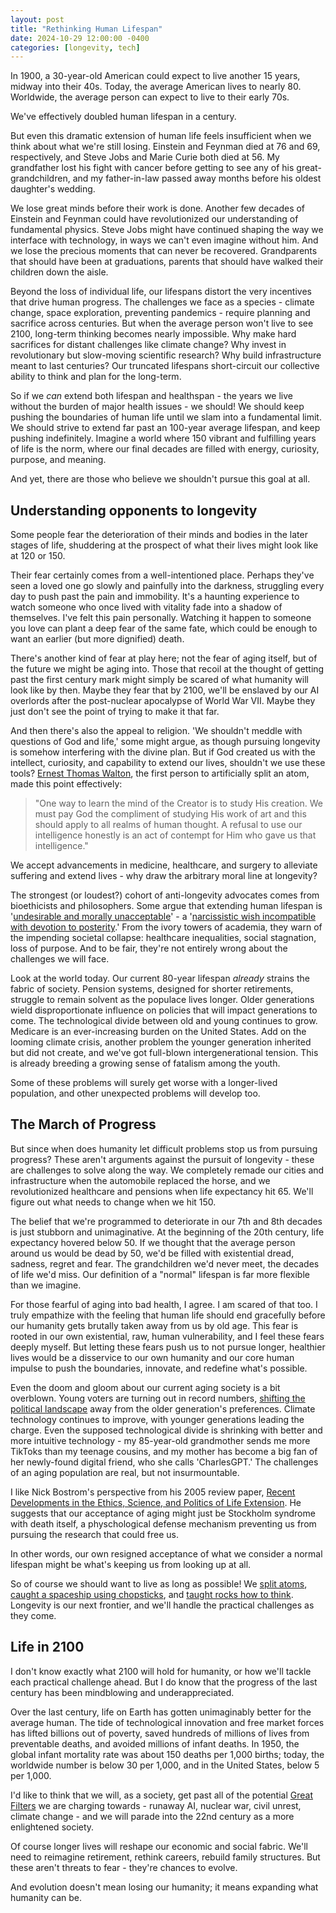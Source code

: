 ```yaml
---
layout: post
title: "Rethinking Human Lifespan"
date: 2024-10-29 12:00:00 -0400
categories: [longevity, tech]
---
```


In 1900, a 30-year-old American could expect to live another 15 years, midway into their 40s. Today, the average American lives to nearly 80. Worldwide, the average person can expect to live to their early 70s. 

We've effectively doubled human lifespan in a century.

But even this dramatic extension of human life feels insufficient when we think about what we're still losing. Einstein and Feynman died at 76 and 69, respectively, and Steve Jobs and Marie Curie both died at 56. My grandfather lost his fight with cancer before getting to see any of his great-grandchildren, and my father-in-law passed away months before his oldest daughter's wedding. 

We lose great minds before their work is done. Another few decades of Einstein and Feynman could have revolutionized our understanding of fundamental physics. Steve Jobs might have continued shaping the way we interface with technology, in ways we can't even imagine without him. And we lose the precious moments that can never be recovered. Grandparents that should have been at graduations, parents that should have walked their children down the aisle. 

Beyond the loss of individual life, our lifespans distort the very incentives that drive human progress. The challenges we face as a species - climate change, space exploration, preventing pandemics - require planning and sacrifice across centuries. But when the average person won't live to see 2100, long-term thinking becomes nearly impossible. Why make hard sacrifices for distant challenges like climate change? Why invest in revolutionary but slow-moving scientific research? Why build infrastructure meant to last centuries? Our truncated lifespans short-circuit our collective ability to think and plan for the long-term.

So if we *can* extend both lifespan and healthspan - the years we live without the burden of major health issues - we should! We should keep pushing the boundaries of human life until we slam into a fundamental limit. We should strive to extend far past an 100-year average lifespan, and keep pushing indefinitely. Imagine a world where 150 vibrant and fulfilling years of life is the norm, where our final decades are filled with energy, curiosity, purpose, and meaning.

And yet, there are those who believe we shouldn't pursue this goal at all.

## Understanding opponents to longevity

Some people fear the deterioration of their minds and bodies in the later stages of life, shuddering at the prospect of what their lives might look like at 120 or 150.  

Their fear certainly comes from a well-intentioned place. Perhaps they've seen a loved one go slowly and painfully into the darkness, struggling every day to push past the pain and immobility. It's a haunting experience to watch someone who once lived with vitality fade into a shadow of themselves. I've felt this pain personally. Watching it happen to someone you love can plant a deep fear of the same fate, which could be enough to want an earlier (but more dignified) death.

There's another kind of fear at play here; not the fear of aging itself, but of the future we might be aging into. Those that recoil at the thought of getting past the first century mark might simply be scared of what humanity will look like by then. Maybe they fear that by 2100, we'll be enslaved by our AI overlords after the post-nuclear apocalypse of World War VII. Maybe they just don't see the point of trying to make it that far. 

And then there's also the appeal to religion. 'We shouldn't meddle with questions of God and life,' some might argue, as though pursuing longevity is somehow interfering with the divine plan. But if God created us with the intellect, curiosity, and capability to extend our lives, shouldn't we use these tools? [Ernest Thomas Walton](https://thewildgeese.irish/profiles/blogs/walton-the-father-of-atomic-energy), the first person to artificially split an atom, made this point effectively:

> "One way to learn the mind of the Creator is to study His creation. We must pay God the compliment of studying His work of art and this should apply to all realms of human thought. A refusal to use our intelligence honestly is an act of contempt for Him who gave us that intelligence."

We accept advancements in medicine, healthcare, and surgery to alleviate suffering and extend lives - why draw the arbitrary moral line at longevity? 

The strongest (or loudest?) cohort of anti-longevity advocates comes from bioethicists and philosophers. Some argue that extending human lifespan is '[undesirable and morally unacceptable](https://jme.bmj.com/content/33/10/585)' - a '[narcissistic wish incompatible with devotion to posterity](https://www.firstthings.com/article/2001/05/lchaim-and-its-limits-why-not-immortality).' From the ivory towers of academia, they warn of the impending societal collapse: healthcare inequalities, social stagnation, loss of purpose. And to be fair, they're not entirely wrong about the challenges we will face.

Look at the world today. Our current 80-year lifespan *already* strains the fabric of society. Pension systems, designed for shorter retirements, struggle to remain solvent as the populace lives longer. Older generations wield disproportionate influence on policies that will impact generations to come. The technological divide between old and young continues to grow. Medicare is an ever-increasing burden on the United States. Add on the looming climate crisis, another problem the younger generation inherited but did not create, and we've got full-blown intergenerational tension. This is already breeding a growing sense of fatalism among the youth. 

Some of these problems will surely get worse with a longer-lived population, and other unexpected problems will develop too. 

## The March of Progress 

But since when does humanity let difficult problems stop us from pursuing progress? These aren't arguments against the pursuit of longevity - these are challenges to solve along the way. We completely remade our cities and infrastructure when the automobile replaced the horse, and we revolutionized healthcare and pensions when life expectancy hit 65. We'll figure out what needs to change when we hit 150.

The belief that we're programmed to deteriorate in our 7th and 8th decades is just stubborn and unimaginative. At the beginning of the 20th century, life expectancy hovered below 50. If we thought that the average person around us would be dead by 50, we'd be filled with existential dread, sadness, regret and fear. The grandchildren we'd never meet, the decades of life we'd miss. Our definition of a "normal" lifespan is far more flexible than we imagine.

For those fearful of aging into bad health, I agree. I am scared of that too. I truly empathize with the feeling that human life should end gracefully before our humanity gets brutally taken away from us by old age. This fear is rooted in our own existential, raw, human vulnerability, and I feel these fears deeply myself. But letting these fears push us to not pursue longer, healthier lives would be a disservice to our own humanity and our core human impulse to push the boundaries, innovate, and redefine what's possible. 

Even the doom and gloom about our current aging society is a bit overblown. Young voters are turning out in record numbers, [shifting the political landscape](https://x.com/mtracey/status/1854181606992323046) away from the older generation's preferences. Climate technology continues to improve, with younger generations leading the charge. Even the supposed technological divide is shrinking with better and more intuitive technology - my 85-year-old grandmother sends me more TikToks than my teenage cousins, and my mother has become a big fan of her newly-found digital friend, who she calls 'CharlesGPT.' The challenges of an aging population are real, but not insurmountable. 

I like Nick Bostrom's perspective from his 2005 review paper, [Recent Developments in the Ethics, Science, and Politics of Life Extension](https://www.fhi.ox.ac.uk/wp-content/uploads/recent-deveopments-life-extension.pdf). He suggests that our acceptance of aging might just be Stockholm syndrome with death itself, a physchological defense mechanism preventing us from pursuing the research that could free us.

In other words, our own resigned acceptance of what we consider a normal lifespan might be what's keeping us from looking up at all. 

So of course we should want to live as long as possible! We [split atoms](https://en.wikipedia.org/wiki/Manhattan_Project), [caught a spaceship using chopsticks](https://www.youtube.com/watch?v=nVNIoQUcFI4), and [taught rocks how to think](https://jakec007.github.io/2020-06-28-how-we-trick-rocks-to-think/). Longevity is our next frontier, and we'll handle the practical challenges as they come. 


## Life in 2100

I don't know exactly what 2100 will hold for humanity, or how we'll tackle each practical challenge ahead. But I do know that the progress of the last century has been mindblowing and underappreciated.

Over the last century, life on Earth has gotten unimaginably better for the average human. The tide of technological innovation and free market forces has lifted billions out of poverty, saved hundreds of millions of lives from preventable deaths, and avoided millions of infant deaths. In 1950, the global infant mortality rate was about 150 deaths per 1,000 births; today, the worldwide number is below 30 per 1,000, and in the United States, below 5 per 1,000. 

I'd like to think that we will, as a society, get past all of the potential [Great Filters](https://blulinski.com/space/ai/2023/02/07/aliens-ai-and-the-great-filter/) we are charging towards - runaway AI, nuclear war, civil unrest, climate change - and we will parade into the 22nd century as a more enlightened society. 

Of course longer lives will reshape our economic and social fabric. We'll need to reimagine retirement, rethink careers, rebuild family structures. But these aren't threats to fear - they're chances to evolve. 

And evolution doesn't mean losing our humanity; it means expanding what humanity can be.
